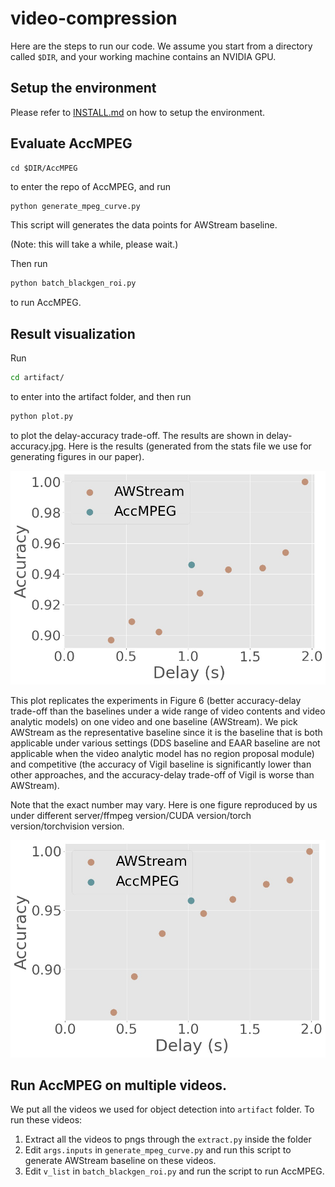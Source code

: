 # video-compression

Here are the steps to run our code. We assume you start from a directory called ```$DIR```, and your working machine contains an NVIDIA GPU.

## Setup the environment

Please refer to [INSTALL.md](INSTALL.md) on how to setup the environment.

## Evaluate AccMPEG

```
cd $DIR/AccMPEG
``` 
to enter the repo of AccMPEG, and run
```bash
python generate_mpeg_curve.py
```
This script will generates the data points for AWStream baseline.

(Note: this will take a while, please wait.)

Then run 
```bash
python batch_blackgen_roi.py
``` 
to run AccMPEG. 

## Result visualization



Run
```bash
cd artifact/
```
to enter into the artifact folder, and then run
```bash
python plot.py
```
to plot the delay-accuracy trade-off. The results are shown in delay-accuracy.jpg. Here is the results (generated from the stats file we use for generating figures in our paper).

![Delay-accuracy trade-off](artifact/delay-accuracy-ours.jpg)

This plot replicates the experiments in Figure 6 (better accuracy-delay trade-off than the baselines under a wide range of video contents and video analytic models) on one video and one baseline (AWStream).
We pick AWStream as the representative baseline since it is the baseline that is both applicable under various settings (DDS baseline and EAAR baseline are not applicable when the video analytic model has no region proposal module) and competitive (the accuracy of Vigil baseline is significantly lower than other approaches, and the accuracy-delay trade-off of Vigil is worse than AWStream).

Note that the exact number may vary. Here is one figure reproduced by us under different server/ffmpeg version/CUDA version/torch version/torchvision version. 

![Delay-accuracy trade-off](artifact/delay-accuracy-reproduce.jpg)

## Run AccMPEG on multiple videos.

We put all the videos we used for object detection into ```artifact``` folder. To run these videos:
1. Extract all the videos to pngs through the ```extract.py``` inside the folder
2. Edit ```args.inputs``` in ```generate_mpeg_curve.py``` and run this script to generate AWStream baseline on these videos.
3. Edit ```v_list``` in ```batch_blackgen_roi.py``` and run the script to run AccMPEG.



